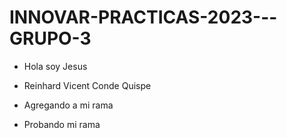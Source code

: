 # INNOVAR-PRACTICAS-2023---GRUPO-3

- Hola soy Jesus 
- Reinhard Vicent Conde Quispe
- Agregando a mi rama

- Probando mi rama